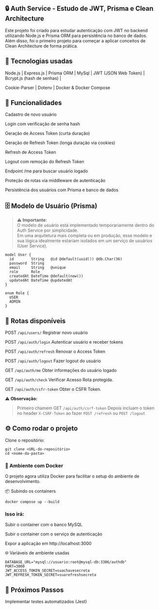 ## 🔒 Auth Service - Estudo de JWT, Prisma e Clean Architecture

Este projeto foi criado para estudar autenticação com JWT no backend utilizando Node.js e Prisma ORM para persistência no banco de dados.
Além disso, foi o primeiro projeto para começar a aplicar conceitos de Clean Architecture de forma prática.

## 🚀 Tecnologias usadas
Node.js | Express.js | Prisma ORM | MySql | JWT (JSON Web Token) | Bcrypt.js (hash de senhas) | 

Cookie-Parser | Dotenv | Docker & Docker Compose



## 📑 Funcionalidades

Cadastro de novo usuário

Login com verificação de senha hash

Geração de Access Token (curta duração)

Geração de Refresh Token (longa duração via cookies)

Refresh de Access Token

Logout com remoção do Refresh Token

Endpoint /me para buscar usuário logado

Proteção de rotas via middleware de autenticação

Persistência dos usuários com Prisma e banco de dados


## 🗄️ Modelo de Usuário (Prisma)

> ⚠️ **Importante:**  
> O modelo de usuário está implementado temporariamente dentro do Auth Service por simplicidade.  
> Em uma arquitetura mais completa ou em produção, esse modelo e sua lógica idealmente estariam isolados em um serviço de usuários (User Service).


```prisma
model User {
  id        String   @id @default(uuid()) @db.Char(36)
  password  String
  email     String   @unique
  role      Role
  createdAt DateTime @default(now())
  updatedAt DateTime @updatedAt
}

enum Role {
  USER
  ADMIN
}
```
 
## 🧪 Rotas disponíveis

POST	`/api/users/`	Registrar novo usuário

POST	`/api/auth/login` 	Autenticar usuário e receber tokens

POST	`/api/auth/refresh`	Renovar o Access Token

POST	`/api/auth/logout`	Fazer logout do usuário

GET	`/api/auth/me`	Obter informações do usuário logado

GET `/api/auth/check` Verificar Acesso Rota protegida.

GET `/api/auth/csfr-token` Obter o CSFR Token.

 ⚠️ **Observação:**  
> Primeiro chamem GET `/api/auth/csrf-token`
> Depois incluam o token no header `X-CSRF-Token` ao fazer `POST /refresh` ou `POST /logout`


## ⚙️ Como rodar o projeto

Clone o repositório:

```
git clone <URL-do-repositório>
cd <nome-da-pasta>
```

### 🐳 Ambiente com Docker 
O projeto agora utiliza Docker para facilitar o setup do ambiente de desenvolvimento.

📦 Subindo os containers

```
docker compose up --build
```

### Isso irá:

Subir o container com o banco MySQL

Subir o container com o serviço de autenticação

Expor a aplicação em http://localhost:3000

🌐 Variáveis de ambiente usadas

```
DATABASE_URL="mysql://usuario:root@mysql-db:3306/authdb"
PORT=3000
JWT_ACCESS_TOKEN_SECRET=suachavesecreta
JWT_REFRESH_TOKEN_SECRET=suarefreshsecreta
```

## 🚀 Próximos Passos
Implementar testes automatizados (Jest)
